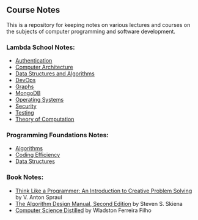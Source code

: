 ## Course Notes

This is a repository for keeping notes on various lectures and courses on the subjects of computer programming and software development.

### Lambda School Notes:

- [Authentication](./Lambda_Notes/Authentication)
- [Computer Architecture](./Lambda_Notes/Computer%20Architecture)
- [Data Structures and Algorithms](./Lambda_Notes/Data%20Structures%20and%20Algorithms)
- [DevOps](./Lambda_Notes/DevOps)
- [Graphs](./Lambda_Notes/Graphs)
- [MongoDB](./Lambda_Notes/Mongo)
- [Operating Systems](./Lambda_Notes/Operating%20Systems)
- [Security](./Lambda_Notes/Security)
- [Testing](./Lambda_Notes/Testing)
- [Theory of Computation](./Lambda_Notes/Theory%20of%20Computation)

### Programming Foundations Notes:

- [Algorithms](./Programming%20Foundations/Algorithms.md)
- [Coding Efficiency](./Programming%20Foundations/Coding_Efficiency.md)
- [Data Structures](./Programming%20Foundations/Data_Structures.md)

### Book Notes:

- [Think Like a Programmer: An Introduction to Creative Problem Solving](./Think%20Like%20a%20Programmer) by V. Anton Spraul
- [The Algorithm Design Manual, Second Edition](./Algorithm%20Design%20Manual) by Steven S. Skiena
- [Computer Science Distilled](./Computer%20Science%20Distilled) by Wladston Ferreira Filho

